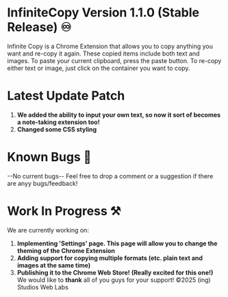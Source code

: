 # InfiniteCopy Version 1.1.0 (Stable Release) ♾️
Infinite Copy is a Chrome Extension that allows you to copy anything you want and re-copy it again. These copied items include both text and images. To paste your current clipboard, press the paste button. To re-copy either text or image, just click on the container you want to copy.
# Latest Update Patch
1. **We added the ability to input your own text, so now it sort of becomes a note-taking extension too!**
2. **Changed some CSS styling**
# Known Bugs 🐞
--No current bugs--
Feel free to drop a comment or a suggestion if there are anyy bugs/feedback!
# Work In Progress ⚒️
We are currently working on:
1. **Implementing 'Settings' page. This page will allow you to change the theming of the Chrome Extension**
2. **Adding support for copying multiple formats (etc. plain text and images at the same time)**
3. **Publishing it to the Chrome Web Store! (Really excited for this one!)**
We would like to **thank** all of you guys for your support!
©2025 (ing) Studios Web Labs
